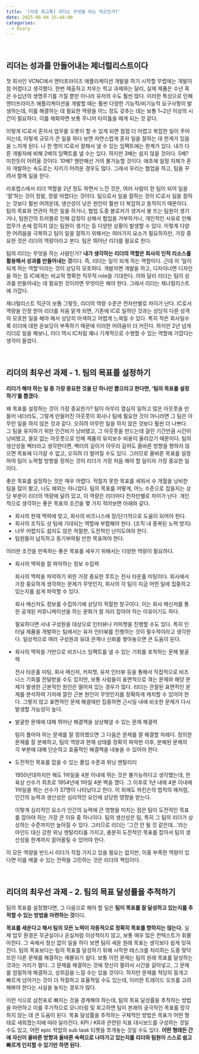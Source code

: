 ```yaml
---
title: '[라포 회고록] 리더는 무엇을 하는 직군인가?'
date: 2025-08-04 15:44:00
categories:
  - Diary
---
```


<br>


## 리더는 성과를 만들어내는 제너럴리스트이다


첫 회사인 VCNC에서 엔터프라이즈 애플리케이션 개발을 하기 시작할 무렵에는 개발이 참 어렵다고 생각했다. 한번 제출하고 치우는 학교 과제와는 달리, 실제 제품은 수년 혹은 수십년의 생명주기를 가질 뿐만 아니라 유저의 수도 훨씬 많다. 이러한 특성으로 인해 엔터프라이즈 애플리케이션을 개발할 때는 훨씬 다양한 기능적/비기능적 요구사항이 발생하는데, 이를 해결하는 데 필요한 역량을 어느 정도 갖추는 데는 보통 1~2년 이상의 시간이 필요하다. 이를 체화하면 보통 주니어 타이틀을 떼게 되는 것 같다.


이렇게 IC로서 혼자서 업무를 오롯이 할 수 있게 되면 점점 더 어렵고 복잡한 일이 주어지는데, 이렇게 규모가 큰 일을 하다 보면 자연스럽게 혼자 일을 잘하는 데 한계가 있음을 느끼게 된다. 나 한 명이 IC로서 잘해서 낼 수 있는 임팩트에는 한계가 있다. 내가 다른 개발자에 비해 2배의 임팩트를 낼 수는 있다. 하지만 3배는 쉽지 않을 것이다. 5배? 미친듯이 어려울 것이다. 10배? 웬만해선 거의 불가능할 것이다. 애초에 일정 자체가 혼자 개발하는 속도로는 지키기 어려운 경우도 많다. 그래서 우리는 협업을 하고, 팀을 꾸려서 함께 일을 한다.


라포랩스에서 리더 역할을 2년 정도 하면서 느낀 것은, 여러 사람이 한 팀이 되어 일을 ‘잘’하는 것이 정말, 정말 어렵다는 것이다. 팀으로서 일을 잘하는 것이 IC로서 일을 잘하는 것보다 훨씬 어려운데, 생산성이 낮은 원인이 훨씬 더 복잡하고 동적이기 때문이다. 팀의 목표와 연관이 적은 일을 하거나, 협업 도중 블로커가 생겨서 붕 뜨는 팀원이 생기거나, 팀원간의 트러블로 인해 감정이 상해서 협업을 거부하거나, 개인적인 사유로 인해 업무가 손에 잡히지 않는 팀원이 생기는 등 다양한 상황이 발생할 수 있다. 이렇게 다양한 어려움을 극복하고 팀이 일을 잘하기 위해서는 여러가지 요소가 필요하지만, 가장 중요한 것은 리더의 역량이라고 본다. 팀은 뛰어난 리더를 필요로 한다.


팀의 리더는 무엇을 하는 사람인가? **내가 생각하는 리더의 역할은 회사의 인적 리소스를 활용해서 성과를 만들어내는 것**이다. 즉, 리더는 일이 되게 하는 역할이다. 근데 이 ‘일이 되게 하는 역할’이라는 것이 상당히 모호하다. 개발자면 개발을 하고, 디자이너면 디자인을 하는 등 IC에게는 비교적 명확한 직무적 role을 기대한다. 이와 달리 리더는 팀이 성과를 만들어내는 데 필요한 것이라면 무엇이든 해야 한다. 그래서 리더는 제너럴리스트에 가깝다.


제너럴리스트 직군이 보통 그렇듯, 리더의 역량 수준은 천차만별로 차이가 난다. IC로서 역량을 인정 받아 리더를 처음 맡게 되면, 기존에 IC로 일하던 것과는 상당히 다른 성격의 모호한 일을 해야 해서 상당히 어색하고 어렵게 느껴질 수 있다. 특히 작은 회사일수록 리더에 대한 온보딩이 부족하기 때문에 이러한 어려움이 더 커진다. 하지만 2년 넘게 리더로 일을 해보니, 리더 역시 IC처럼 꽤나 기계적으로 수행할 수 있는 역할에 가깝다는 생각이 들었다.

<br>


## 리더의 최우선 과제 - 1. 팀의 목표를 설정하기


**리더가 해야 하는 일 중 가장 중요한 것을 단 하나만 뽑으라고 한다면, ‘팀의 목표를 설정하기’를 뽑겠다.**


왜 목표를 설정하는 것이 가장 중요한가? 팀이 아무리 열심히 일하고 많은 아웃풋을 만들어 내더라도, 그렇게 만들어진 아웃풋이 회사나 팀에 필요한 것이 아니라면 그 팀은 아무런 일을 하지 않은 것과 같다. 오히려 아무런 일을 하지 않은 것보다 훨씬 더 나쁘다. 그 팀을 유지하기 위한 인건비가 낭비됐고, 그 아웃풋을 만드는데 걸린 기간만큼 시간이 낭비됐고, 쓸모 없는 아웃풋으로 인해 제품의 유지보수 비용이 올라갔기 때문이다. 팀의 생산성을 벡터라고 생각한다면, 벡터의 길이가 아무리 길어도 올바른 방향을 향하지 않으면 목표에 다가갈 수 없고, 오히려 더 멀어질 수도 있다. 그러므로 올바른 목표를 설정하여 팀이 노력할 방향을 정하는 것이 리더가 가장 처음 해야 할 일이자 가장 중요한 일이다.


좋은 목표를 설정하는 것은 매우 어렵다. 적절치 못한 목표를 세워서 수 개월을 낭비한 팀을 많이 봤고, 나도 예외는 아니었다. 팀의 목표를 어떻게, 어느 수준으로 잡을지는 상당 부분이 리더의 역량에 달려 있고, 이 역량은 리더마다 천차만별로 차이가 난다. 개인적으로 생각하는 좋은 목표의 조건을 몇 가지 적어보면 아래와 같다.

- 회사의 현재 맥락에 맞고, 회사의 비즈니스에 장/단기적으로 도움이 되어야 한다.
- 회사의 조직도 상 팀에 기대되는 역할에 부합해야 한다. (조직 내 중복된 노력 방지)
- 너무 어렵지도 쉽지도 않은 적절한, 도전적인 난이도여야 한다.
- 팀원들이 납득하고 동기부여될 만한 목표여야 한다.

이러한 조건을 만족하는 좋은 목표를 세우기 위해서는 다양한 역량이 필요하다.

- 회사의 맥락을 잘 파악하는 정보 수집력

    회사의 맥락을 파악하기 위한 가장 중요한 루트는 전사 타운홀 미팅이다. 회사에서 가장 중요하게 생각하는 문제가 무엇인지, 회사의 각 팀이 지금 어떤 일에 집중하고 있는지를 쉽게 파악할 수 있다.

    회사 메신저도 정보를 수집하기에 상당히 적절한 창구이다. 이는 회사 메신저를 통한 공개된 커뮤니케이션을 하는 문화가 잘 자리 잡아야 하는 이유이기도 하다.

    필요하다면 사내 구성원을 대상으로 인터뷰나 커피챗을 진행할 수도 있다. 특히 인터널 제품을 개발하는 팀에서는 유저 인터뷰를 진행하는 것이 필수적이라고 생각한다. 일상적으로 여러 구성원과 유대 관계나 신뢰를 쌓아놓으면 큰 도움이 된다.

- 회사의 맥락을 기반으로 비즈니스 임팩트를 낼 수 있는 기회를 포착하는 문제 발굴력

    전사 타운홀 미팅, 회사 메신저, 커피챗, 유저 인터뷰 등을 통해서 직접적으로 비즈니스 기회를 전달받을 수도 있지만, 보통 사람들이 표면적으로 겪는 문제와 해당 문제가 발생한 근본적인 원인은 떨어져 있는 경우가 많다. 리더는 관찰된 표면적인 문제를 분석하여 기저에 깔린 근본 원인이 무엇인지를 정확하게 캐치할 수 있어야 한다. 그렇지 않고 표면적인 문제 해결에만 집중하면 근시일 내에 비슷한 문제가 다시 발생할 가능성이 높다.

- 발굴한 문제에 대해 뛰어난 해결책을 상상해낼 수 있는 문제 해결력

    팀이 풀어야 하는 문제를 잘 정의했으면 그 다음은 문제를 잘 해결할 차례다. 정의한 문제를 잘 분해하고, 팀의 역량과 현재 상태를 정확히 파악한 이후, 분해된 문제의 각 부분에 대해 단순하고 효율적인 해결책을 내놓을 수 있어야 한다.

- 도전적인 목표를 잡을 수 있는 몰입 수준과 위닝 멘탈리티

    1950년대까지만 해도 1마일을 4분 이내에 뛰는 것은 불가능하다고 생각했는데, 한 육상 선수가 최초로 1954년에 1마일 4분 벽을 깼다. 그 이후로 1년 내에 4분 이내에 1마일을 뛰는 선수가 37명이 나타났다고 한다. 이 외에도 파킨슨의 법칙의 예처럼, 인간의 능력과 생산성은 심리적인 요인에 상당한 영향을 받는다.

    이렇게 심리적인 요소가 인간의 능력에 큰 영향을 미치는 점은 팀이 도전적인 목표를 잡아야 하는 가장 큰 이유 중 하나이다. 팀의 생산성은 팀, 특히 그 팀의 리더가 상상하는 수준까지만 높아질 수 있다. 그러므로 리더는 ‘그건 안 될 것 같은데…’라는 마인드 대신 강한 위닝 멘탈리티를 가지고, 충분히 도전적인 목표를 잡아서 팀의 생산성을 한계까지 끌어올릴 수 있어야 한다.


이 모든 역량을 반드시 리더가 직접 가지고 있을 필요는 없지만, 이중 부족한 역량이 있다면 이를 메꿀 수 있는 전략을 고민하는 것은 리더의 책임이다.

<br>


## 리더의 최우선 과제 - 2. 팀의 목표 달성률을 추적하기


팀의 목표를 설정했다면, 그 다음으로 해야 할 일은 **팀이 목표를 잘 달성하고 있는지를 추적할 수 있는 방법을 마련하는 것**이다.


**목표를 세운다고 해서 팀의 모든 노력이 자동적으로 정확히 목표를 향하지는 않는다.** 실제 업무 환경은 무균실이나 온실처럼 이상적이지 않고, 보통 매우 많은 컨텍스트가 휘몰아친다. 그 속에서 정신 없이 일을 하다 보면 팀이 세운 원래 목표는 생각보다 쉽게 잊혀진다. 팀의 목표보다는 팀의 목표를 달성하기 위해 시작한 태스크를 처리하는 도중 맞닥뜨린 다른 문제를 해결하는 매몰되기 쉽다. 보통 이런 문제는 팀의 원래 목표를 달성하는 것과는 거리가 멀다. 그 문제를 해결하는 것에 정신이 팔려서 시간을 갈아넣고, 그 문제를 엄밀하게 해결하고, 성취감을 느낄 수는 있을 것이다. 하지만 문제를 적당히 뭉개고 빠르게 넘어가는 것이 더 적절하고 효율적일 수도 있는데, 이러한 트레이드 오프를 고려해봐야 한다는 사실을 놓치는 경우가 많다.


이런 식으로 삼천포로 빠지는 것을 경계해야 하는데, 팀의 목표 달성률을 추적하는 방법을 마련하고 이를 주기적으로 모니터링 및 회고하면 팀이 본래의 궁극적인 목표를 망각하지 않는 데 큰 도움이 된다. 목표 달성률을 추적하는 구체적인 방법은 목표가 어떤 형태로 세워졌는지에 따라 달라진다. KPI / KR과 관련된 지표 대시보드를 구성하는 것일 수도 있고, 어떤 epic 작업의 sub task 티켓을 쪼개놓는 것일 수도 있다. **어떤 형태든 간에 자신이 올바른 방향과 올바른 속력으로 나아가고 있는지를 리더와 팀원이 스스로 쉽고 빠르게 인지할 수 있기만 하면 된다.**

